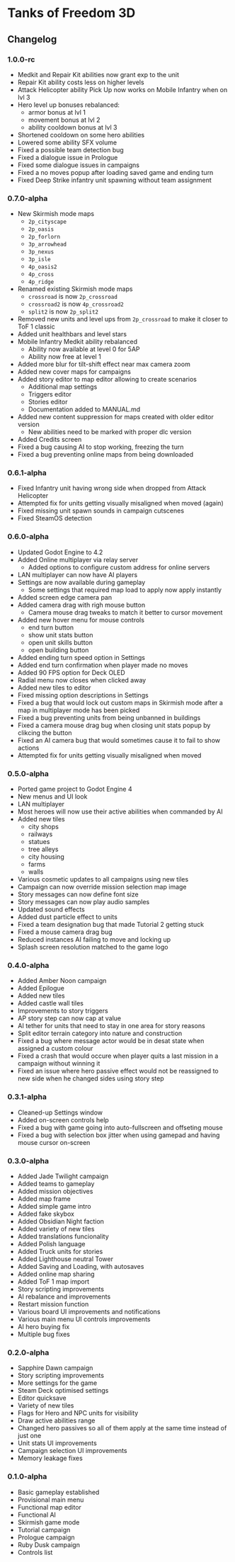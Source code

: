 # Tanks of Freedom 3D
## Changelog

### 1.0.0-rc
- Medkit and Repair Kit abilities now grant exp to the unit
- Repair Kit ability costs less on higher levels
- Attack Helicopter ability Pick Up now works on Mobile Infantry when on lvl 3
- Hero level up bonuses rebalanced:
  - armor bonus at lvl 1
  - movement bonus at lvl 2
  - ability cooldown bonus at lvl 3
- Shortened cooldown on some hero abilities
- Lowered some ability SFX volume
- Fixed a possible team detection bug
- Fixed a dialogue issue in Prologue
- Fixed some dialogue issues in campaigns
- Fixed a no moves popup after loading saved game and ending turn
- Fixed Deep Strike infantry unit spawning without team assignment

### 0.7.0-alpha
- New Skirmish mode maps
  - `2p_cityscape`
  - `2p_oasis`
  - `2p_forlorn`
  - `3p_arrowhead`
  - `3p_nexus`
  - `3p_isle`
  - `4p_oasis2`
  - `4p_cross`
  - `4p_ridge`
- Renamed existing Skirmish mode maps
  - `crossroad` is now `2p_crossroad`
  - `crossroad2` is now `4p_crossroad2`
  - `split2` is now `2p_split2`
- Removed new units and level ups from `2p_crossroad` to make it closer to ToF 1 classic
- Added unit healthbars and level stars
- Mobile Infantry Medkit ability rebalanced
  - Ability now available at level 0 for 5AP
  - Ability now free at level 1
- Added more blur for tilt-shift effect near max camera zoom
- Added new cover maps for campaigns
- Added story editor to map editor allowing to create scenarios
  - Additional map settings
  - Triggers editor
  - Stories editor
  - Documentation added to MANUAL.md
- Added new content suppression for maps created with older editor version
  - New abilities need to be marked with proper dlc version
- Added Credits screen
- Fixed a bug causing AI to stop working, freezing the turn
- Fixed a bug preventing online maps from being downloaded


### 0.6.1-alpha
- Fixed Infantry unit having wrong side when dropped from Attack Helicopter
- Attempted fix for units getting visually misaligned when moved (again)
- Fixed missing unit spawn sounds in campaign cutscenes
- Fixed SteamOS detection

### 0.6.0-alpha
- Updated Godot Engine to 4.2
- Added Online multiplayer via relay server
  - Added options to configure custom address for online servers
- LAN multiplayer can now have AI players
- Settings are now available during gameplay
  - Some settings that required map load to apply now apply instantly
- Added screen edge camera pan
- Added camera drag with righ mouse button
  - Camera mouse drag tweaks to match it better to cursor movement
- Added new hover menu for mouse controls
  - end turn button
  - show unit stats button
  - open unit skills button
  - open building button
- Added ending turn speed option in Settings
- Added end turn confirmation when player made no moves
- Added 90 FPS option for Deck OLED
- Radial menu now closes when clicked away
- Added new tiles to editor
- Fixed missing option descriptions in Settings
- Fixed a bug that would lock out custom maps in Skirmish mode after a map in multiplayer mode has been picked
- Fixed a bug preventing units from being unbanned in buildings
- Fixed a camera mouse drag bug when closing unit stats popup by clikcing the button
- Fixed an AI camera bug that would sometimes cause it to fail to show actions
- Attempted fix for units getting visually misaligned when moved

### 0.5.0-alpha
- Ported game project to Godot Engine 4
- New menus and UI look
- LAN multiplayer
- Most heroes will now use their active abilities when commanded by AI
- Added new tiles
  - city shops
  - railways
  - statues
  - tree alleys
  - city housing
  - farms
  - walls
- Various cosmetic updates to all campaigns using new tiles
- Campaign can now override mission selection map image
- Story messages can now define font size
- Story messages can now play audio samples
- Updated sound effects
- Added dust particle effect to units
- Fixed a team designation bug that made Tutorial 2 getting stuck
- Fixed a mouse camera drag bug
- Reduced instances AI failing to move and locking up
- Splash screen resolution matched to the game logo

### 0.4.0-alpha
- Added Amber Noon campaign
- Added Epilogue
- Added new tiles
- Added castle wall tiles
- Improvements to story triggers
- AP story step can now cap at value
- AI tether for units that need to stay in one area for story reasons
- Split editor terrain category into nature and construction
- Fixed a bug where message actor would be in desat state when assigned a custom colour
- Fixed a crash that would occure when player quits a last mission in a campaign without winning it
- Fixed an issue where hero passive effect would not be reassigned to new side when he changed sides using story step

### 0.3.1-alpha
- Cleaned-up Settings window
- Added on-screen controls help
- Fixed a bug with game going into auto-fullscreen and offseting mouse
- Fixed a bug with selection box jitter when using gamepad and having mouse cursor on-screen

### 0.3.0-alpha
- Added Jade Twilight campaign
- Added teams to gameplay
- Added mission objectives
- Added map frame
- Added simple game intro
- Added fake skybox
- Added Obsidian Night faction
- Added variety of new tiles
- Added translations funcionality
- Added Polish language
- Added Truck units for stories
- Added Lighthouse neutral Tower
- Added Saving and Loading, with autosaves
- Added online map sharing
- Added ToF 1 map import
- Story scripting improvements
- AI rebalance and improvements
- Restart mission function
- Various board UI improvements and notifications
- Various main menu UI controls improvements
- AI hero buying fix
- Multiple bug fixes

### 0.2.0-alpha
- Sapphire Dawn campaign
- Story scripting improvements
- More settings for the game
- Steam Deck optimised settings
- Editor quicksave
- Variety of new tiles
- Flags for Hero and NPC units for visibility
- Draw active abilities range
- Changed hero passives so all of them apply at the same time instead of just one
- Unit stats UI improvements
- Campaign selection UI improvements
- Memory leakage fixes

### 0.1.0-alpha
- Basic gameplay established
- Provisional main menu
- Functional map editor
- Functional AI
- Skirmish game mode
- Tutorial campaign
- Prologue campaign
- Ruby Dusk campaign
- Controls list
